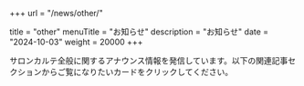 +++
url = "/news/other/"

title = "other"
menuTitle = "お知らせ"
description = "お知らせ"
date = "2024-10-03"
weight = 20000
+++

サロンカルテ全般に関するアナウンス情報を発信しています。以下の関連記事セクションからご覧になりたいカードをクリックしてください。